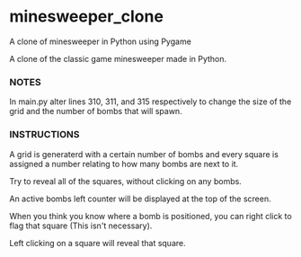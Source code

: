 # minesweeper_clone
A clone of minesweeper in Python using Pygame


A clone of the classic game minesweeper made in Python.


### NOTES
In main.py alter lines 310, 311, and 315 respectively to change the size of the grid and the number of bombs that will spawn.




### INSTRUCTIONS
A grid is generaterd with a certain number of bombs and every square is assigned a number relating to how many bombs are next to it.

Try to reveal all of the squares, without clicking on any bombs.

An active bombs left counter will be displayed at the top of the screen.

When you think you know where a bomb is positioned, you can right click to flag that square (This isn't necessary).

Left clicking on a square will reveal that square.
